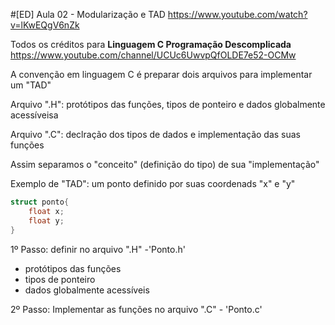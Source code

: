 #[ED] Aula 02 - Modularização e TAD
https://www.youtube.com/watch?v=lKwEQgV6nZk

Todos os créditos para **Linguagem C Programação Descomplicada**
https://www.youtube.com/channel/UCUc6UwvpQfOLDE7e52-OCMw

A convenção em linguagem C é preparar dois arquivos para implementar um "TAD"

Arquivo ".H": protótipos das funções, tipos de ponteiro e dados globalmente acessíveisa

Arquivo ".C": declração dos tipos de dados e implementação das suas funções

Assim separamos o "conceito" (definição do tipo) de sua "implementação" 

Exemplo de "TAD": um ponto definido por suas coordenads "x" e "y"

```c
struct ponto{
    float x;
    float y;
}
```

1º Passo: definir no arquivo ".H" -'Ponto.h'
- protótipos das funções
- tipos de ponteiro
- dados globalmente acessíveis

2º Passo: Implementar as funções no arquivo ".C" - 'Ponto.c'


